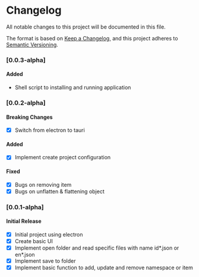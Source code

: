 # Changelog
All notable changes to this project will be documented in this file.

The format is based on [Keep a Changelog](https://keepachangelog.com/en/1.0.0/),
and this project adheres to [Semantic Versioning](https://semver.org/spec/v2.0.0.html).

### [0.0.3-alpha]
#### Added
- Shell script to installing and running application
### [0.0.2-alpha]
#### Breaking Changes
- [x] Switch from electron to tauri
#### Added
- [x] Implement create project configuration
#### Fixed
- [x] Bugs on removing item
- [x] Bugs on unflatten & flattening object

### [0.0.1-alpha] 
#### Initial Release
- [x] Initial project using electron
- [x] Create basic UI
- [x] Implement open folder and read specific files with name id*.json or en*.json
- [x] Implement save to folder
- [x] Implement basic function to add, update and remove namespace or item